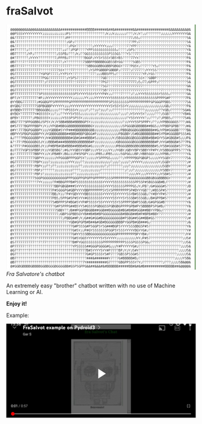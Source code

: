 # fraSalvot
![This is an image](https://raw.githubusercontent.com/Uriel-SG/fraSalvot/main/image.gif)
*Fra Salvatore's chatbot*

An extremely easy "brother" chatbot written with no use of Machine Learning or AI.

**Enjoy it!**


Example:

[![Watch the video](https://raw.githubusercontent.com/Uriel-SG/fraSalvot/main/example.jpg)](https://youtube.com/shorts/eQf6rBIUeSw?feature=share)

